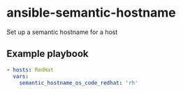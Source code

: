# ansible-semantic-hostname
Set up a semantic hostname for a host


## Example playbook
```YAML
- hosts: RedHat
  vars:
    semantic_hostname_os_code_redhat: 'rh'

```
